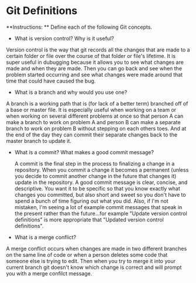 # Git Definitions

**Instructions: ** Define each of the following Git concepts.

* What is version control?  Why is it useful?

 Version control is the way that git records all the changes that are made to a certain folder or file over the course of that folder or file's lifetime. It is super useful in dubugging because it allows you to see what changes are made and when they are made. Then you can go back and see when the problem started occurring and see what changes were made around that time that could have caused the bug.

* What is a branch and why would you use one?

 A branch is a working path that is (for lack of a better term) branched off of a base or master file. It is especially useful when working on a team or when working on several different problems at once so that person A can make a branch to work on problem A and person B can make a separate branch to work on problem B without stepping on each others toes. And at the end of the day they can commit their separate changes back to the master branch to update it.

* What is a commit? What makes a good commit message?

  A commit is the final step in the process to finalizing a change in a repository. When you commit a change it becomes a permanent (unless you decide to commit another change in the future that changes it) update in the repository. A good commit message is clear, concise, and descriptive. You want it to be specific so that you know exactly what changes you committed, but also short and sweet so you don't have to spend a bunch of time figuring out what you did. Also, if I'm not mistaken, I'm seeing a lot of example commit messages that speak in the present rather than the future...for example "Update version control definitions" is more appropriate that "Updated version control definitions".

* What is a merge conflict?

 A merge conflict occurs when changes are made in two different branches on the same line of code or when a person deletes some code that someone else is trying to edit. Then when you try to merge it into your current branch git doesn't know which change is correct and will prompt you with a merge confilct message.
